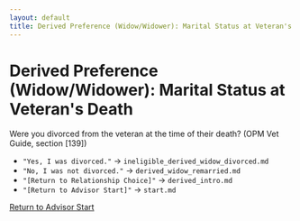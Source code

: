 ```yaml
---
layout: default
title: Derived Preference (Widow/Widower): Marital Status at Veteran's Death
---
```


# Derived Preference (Widow/Widower): Marital Status at Veteran's Death

Were you divorced from the veteran at the time of their death? (OPM Vet Guide, section [139])

*   `"Yes, I was divorced."` -> `ineligible_derived_widow_divorced.md`
*   `"No, I was not divorced."` -> `derived_widow_remarried.md`
*   `"[Return to Relationship Choice]"` -> `derived_intro.md`
*   `"[Return to Advisor Start]"` -> `start.md`

[Return to Advisor Start](./start.md)
